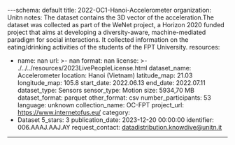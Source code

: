 ---schema: default
title: 2022-OC1-Hanoi-Accelerometer
organization: Unitn
notes: The dataset contains the 3D vector of the acceleration.The dataset was collected
  as part of the WeNet project, a Horizon 2020 funded project that aims at developing
  a diversity-aware, machine-mediated paradigm for social interactions. It collected
  information on the eating/drinking activities of the students of the FPT University.
resources:
- name: nan
  url: >-
    nan
  format: nan
license: >-
  ./../../resources/2023LivePeopleLicense.html
dataset_name: Accelerometer
location: Hanoi (Vietnam)
latitude_map: 21.03
longitude_map: 105.8
start_date: 2022.06.13
end_date: 2022.07.11
dataset_type: Sensors
sensor_type: Motion
size: 5934,70 MB
dataset_format: parquet
other_format: csv
number_participants: 53
language: unknown
collection_name: OC-FPT
project_url: <a href="https://www.internetofus.eu/">https://www.internetofus.eu/</a>
category:
- Dataset
5_stars: 3
publication_date: 2023-12-20 00:00:00
identifier: 006.AAAJ.AAJ.AY
request_contact: datadistribution.knowdive@unitn.it
---
